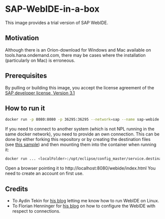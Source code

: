 # SAP-WebIDE-in-a-box

This image provides a trial version of SAP WebIDE.

## Motivation

Although there is an Orion-download for Windows and Mac available on tools.hana.ondemand.com, there may be cases where the installation (particularly on Mac) is erroneous.

## Prerequisites

By pulling or building this image, you accept the license agreement of the [SAP developer license, Version 3.1](https://tools.hana.ondemand.com/developer-license-3_1.txt)

## How to run it

```bash
docker run -p 8080:8080 -p 36295:36295 --network=sap --name sap-webide sap-webide:latest
```

If you need to connect to another system (which is not NPL running in the same docker network), you need to provide an own connection.
This can be done by either forking this repository or by creating the destination files (see [this sample](./destinations/NPL)) and then mounting them into the container when running it:

```bash
docker run ... <localFolder>:/opt/eclipse/config_master/service.destinations/destinations ...
```

Open a browser pointing it to http://localhost:8080/webide/index.html
You need to create an account on first use.

## Credits

- To Aydin Tekin for [his blog](https://blogs.sap.com/2017/04/25/how-to-run-sap-webide-personal-edition-on-linux/) letting me know how to run WebIDE on Linux.
- To Florian Henninger for [his blog](https://blogs.sap.com/2018/03/29/installing-sapwebide-personal-edition-and-connect-it-to-a-system/) on how to configure the WebIDE with respect to connections.
